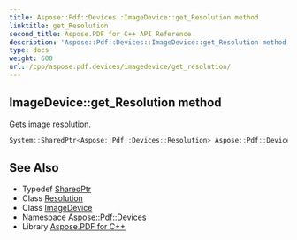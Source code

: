 ```yaml
---
title: Aspose::Pdf::Devices::ImageDevice::get_Resolution method
linktitle: get_Resolution
second_title: Aspose.PDF for C++ API Reference
description: 'Aspose::Pdf::Devices::ImageDevice::get_Resolution method. Gets image resolution in C++.'
type: docs
weight: 600
url: /cpp/aspose.pdf.devices/imagedevice/get_resolution/
---
```

## ImageDevice::get_Resolution method


Gets image resolution.

```cpp
System::SharedPtr<Aspose::Pdf::Devices::Resolution> Aspose::Pdf::Devices::ImageDevice::get_Resolution() const
```

## See Also

* Typedef [SharedPtr](../../../system/sharedptr/)
* Class [Resolution](../../resolution/)
* Class [ImageDevice](../)
* Namespace [Aspose::Pdf::Devices](../../)
* Library [Aspose.PDF for C++](../../../)
